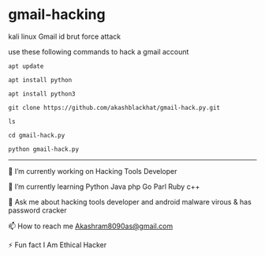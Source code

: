 # gmail-hacking

kali linux Gmail id brut force attack

use these following commands to hack a gmail account


`apt update`

`apt install python`

`apt install python3`

`git clone https://github.com/akashblackhat/gmail-hack.py.git`

`ls`

`cd gmail-hack.py`

`python gmail-hack.py`


---

🔭 I’m currently working on Hacking Tools Developer

🌱 I’m currently learning Python Java php Go Parl Ruby c++

💬 Ask me about hacking tools developer and android malware virous & has password cracker

📫 How to reach me Akashram8090as@gmail.com

⚡ Fun fact I Am Ethical Hacker

